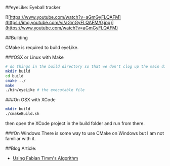 ##eyeLike: Eyeball tracker

[![https://www.youtube.com/watch?v=aGmGyFLQAFM](https://img.youtube.com/vi/aGmGyFLQAFM/0.jpg)](https://www.youtube.com/watch?v=aGmGyFLQAFM)

##Building

CMake is required to build eyeLike.

###OSX or Linux with Make
```bash
# do things in the build directory so that we don't clog up the main directory
mkdir build
cd build
cmake ../
make
./bin/eyeLike # the executable file
```

###On OSX with XCode
```bash
mkdir build
./cmakeBuild.sh
```
then open the XCode project in the build folder and run from there.

###On Windows
There is some way to use CMake on Windows but I am not familiar with it.

##Blog Article:
- [Using Fabian Timm's Algorithm](http://thume.ca/projects/2012/11/04/simple-accurate-eye-center-tracking-in-opencv/)
